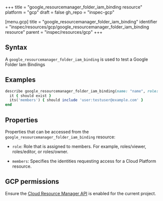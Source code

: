+++
title = "google_resourcemanager_folder_iam_binding resource"
platform = "gcp"
draft = false
gh_repo = "inspec-gcp"

[menu.gcp]
title = "google_resourcemanager_folder_iam_binding"
identifier = "inspec/resources/gcp/google_resourcemanager_folder_iam_binding resource"
parent = "inspec/resources/gcp"
+++

## Syntax

A `google_resourcemanager_folder_iam_binding` is used to test a Google Folder Iam Bindings

## Examples

```ruby
describe google_resourcemanager_folder_iam_binding(name: "name", role: "roles/editor") do
  it { should exist }
  its('members') { should include 'user:testuser@example.com' }
end
```


## Properties

Properties that can be accessed from the `google_resourcemanager_folder_iam_binding` resource:

  * `role`: Role that is assigned to members. For example, roles/viewer, roles/editor, or roles/owner.

  * `members`: Specifies the identities requesting access for a Cloud Platform resource.


## GCP permissions

Ensure the [Cloud Resource Manager API](https://console.cloud.google.com/apis/library/cloudresourcemanager.googleapis.com/) is enabled for the current project.
